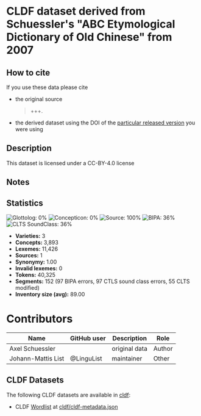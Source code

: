 # CLDF dataset derived from Schuessler's "ABC Etymological Dictionary of Old Chinese" from 2007

## How to cite

If you use these data please cite
- the original source
  > +++.
- the derived dataset using the DOI of the [particular released version](../../releases/) you were using

## Description


This dataset is licensed under a CC-BY-4.0 license

## Notes




## Statistics


![Glottolog: 0%](https://img.shields.io/badge/Glottolog-0%25-red.svg "Glottolog: 0%")
![Concepticon: 0%](https://img.shields.io/badge/Concepticon-0%25-red.svg "Concepticon: 0%")
![Source: 100%](https://img.shields.io/badge/Source-100%25-brightgreen.svg "Source: 100%")
![BIPA: 36%](https://img.shields.io/badge/BIPA-36%25-red.svg "BIPA: 36%")
![CLTS SoundClass: 36%](https://img.shields.io/badge/CLTS%20SoundClass-36%25-red.svg "CLTS SoundClass: 36%")

- **Varieties:** 3
- **Concepts:** 3,893
- **Lexemes:** 11,426
- **Sources:** 1
- **Synonymy:** 1.00
- **Invalid lexemes:** 0
- **Tokens:** 40,325
- **Segments:** 152 (97 BIPA errors, 97 CTLS sound class errors, 55 CLTS modified)
- **Inventory size (avg):** 89.00

# Contributors

Name | GitHub user | Description | Role
--- | --- | --- | ---
Axel Schuessler | | original data | Author
Johann-Mattis List | @LinguList | maintainer | Other




## CLDF Datasets

The following CLDF datasets are available in [cldf](cldf):

- CLDF [Wordlist](https://github.com/cldf/cldf/tree/master/modules/Wordlist) at [cldf/cldf-metadata.json](cldf/cldf-metadata.json)